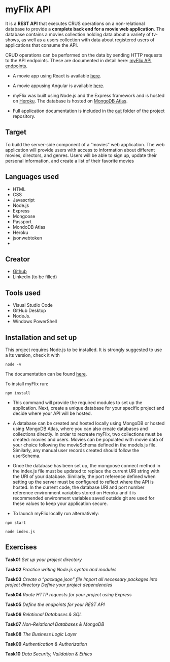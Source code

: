  # myFlix API
  It is a **REST API** that executes CRUS operations on a non-relational database to provide a **complete back end for a movie web application**. The database contains a movies collection holding data about a variety of tv-shows, as well as a users collection with data about registered users of applications that consume the API. 

CRUD operations can be performed on the data by sending HTTP requests to the API endpoints. 
These are documented in detail here: [myFlix API endpoints](https://herokumyflixdb.herokuapp.com/documentation).

- A movie app using React is available [here](https://cicciotazza-myflix.netlify.app/).

- A movie appusing Angular is available [here](https://cicciotazza.github.io/myFlix-Angular-client/).

- myFlix was built using Node.js and the Express framework and is hosted on [Heroku](https://www.heroku.com/). The database is hosted on [MongoDB Atlas](https://www.mongodb.com/atlas/database). 

- Full application documentation is included in the [out](https://github.com/cicciotazza/myFlix/tree/main/out) folder of the project repository.

## Target

To build the server-side component of a “movies” web application. The web application will provide users with access to information about different movies, directors, and genres. Users will be able to sign up, update their personal information, and create a list of their favorite movies 
 
## Languages used
- HTML
- CSS
- Javascript
- Node.js
- Express
- Mongoose
- Passport
- MondoDB Atlas
- Heroku
- jsonwebtoken
- 
## Creator
- [Github](https://github.com/cicciotazza)
- Linkedin (to be filled)

## Tools used
- Visual Studio Code
- GitHub Desktop
- NodeJs.
- Windows PowerShell 

## Installation and set up

This project requires Node.js to be installed. It is strongly suggested to use a lts version, check it with 
```
node -v
```
The documentation can be found [here](https://nodejs.org/en/).

To install myFlix run: 
```
npm install
```
- This command will provide the required modules to set up the application. Next, create a unique database for your specific project and decide where your API will be hosted. 

- A database can be created and hosted locally using MongoDB or hosted using MongoDB Atlas, where you can also create databases and collections directly. In order to recreate myFlix, two collections must be created: movies and users. Movies can be populated with movie data of your choice following the movieSchema defined in the models.js file. Similarly, any manual user records created should follow the userSchema.

- Once the database has been set up, the mongoose connect method in the index.js file must be updated to replace the current URI string with the URI of your database. Similarly, the port reference defined when setting up the server must be configured to reflect where the API is hosted. In the current code, the database URI and port number reference environment variables stored on Heroku and it is recommended environment variables saved outside git are used for these values to keep your application secure.

- To launch myFlix locally run alternatively:
```
npm start
```
```
node index.js
```

## Exercises
**Task01**
*Set up your project directory*

**Task02**
*Practice writing Node.js syntax and modules*

**Task03**
*Create a “package.json” file*
*Import all necessary packages into project directory*
*Define your project dependencies*

**Task04**
*Route HTTP requests for your project using Express*

**Task05**
*Define the endpoints for your REST API*

**Task06**
*Relational Databases & SQL*

**Task07**
*Non-Relational Databases & MongoDB*

**Task08**
*The Business Logic Layer*

**Task09**
*Authentication & Authorization*

**Task10**
*Data Security, Validation & Ethics*